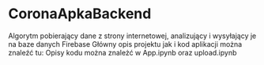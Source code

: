 # CoronaApkaBackend
Algorytm pobierający dane z strony internetowej, analizujący i wysyłający je na baze danych Firebase
Główny opis projektu jak i kod aplikacji można znaleźć tu:
Opisy kodu można znależć w App.ipynb oraz upload.ipynb

